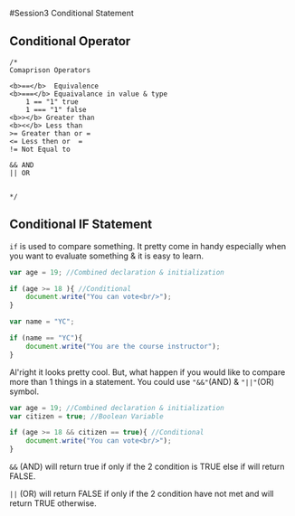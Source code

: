 #Session3 Conditional Statement

## Conditional Operator 

```
/*
Comaprison Operators

<b>==</b>  Equivalence 
<b>===</b> Equaivalance in value & type
	1 == "1" true
	1 === "1" false
<b>></b> Greater than 
<b><</b> Less than 
>= Greater than or =
<= Less then or  =
!= Not Equal to 

&& AND 
|| OR


*/
```

## Conditional IF Statement 
`if` is used to compare something. It pretty come in handy especially when you want to evaluate something & it is easy to learn. 

```javascript
var age = 19; //Combined declaration & initialization

if (age >= 18 ){ //Conditional 
	document.write("You can vote<br/>");
}
```

```javascript
var name = "YC";

if (name == "YC"){
	document.write("You are the course instructor");
}
```

Al'right it looks pretty cool. But, what happen if you would like to compare more than 1 things in a statement. You could use `"&&"`(AND) & `"||"`(OR) symbol. 


```javascript
var age = 19; //Combined declaration & initialization
var citizen = true; //Boolean Variable

if (age >= 18 && citizen == true){ //Conditional 
	document.write("You can vote<br/>");
}
```

`&&` (AND) will return true if only if the 2 condition is TRUE else if will return FALSE. 

`||` (OR) will return FALSE if only if the 2 condition have not met and will return TRUE otherwise.